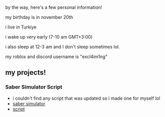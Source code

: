 by the way, here's a few personal information!

my birthday is in november 20th

i live in Turkiye

i wake up very early (7-10 am GMT+3:00)

i also sleep at 12-3 am and I don't sleep sometimes lol.

my roblox and discord username is "excl4im1ng"

## my projects!
### Saber Simulator Script
- i couldn't find any script that was updated so i made one for myself lol
- [saber simulator](https://www.roblox.com/games/3823781113/Saber-Simulator)
- [script](https://raw.githubusercontent.com/ikilledaiden/hax/main/sabersim)
